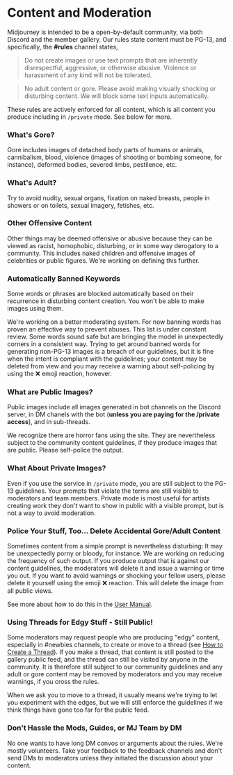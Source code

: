 # Content and Moderation

Midjourney is intended to be a open-by-default community, via both Discord and the member gallery. Our rules state content must be PG-13, and specifically, the **#rules** channel states,

> Do not create images or use text prompts that are inherently disrespectful, aggressive, or otherwise abusive. Violence or harassment of any kind will not be tolerated.

> No adult content or gore. Please avoid making visually shocking or disturbing content. We will block some text inputs automatically.

These rules are actively enforced for all content, which is all content you produce including in `/private` mode. See below for more.

### What's Gore?

Gore includes images of detached body parts of humans or animals, cannibalism, blood, violence (images of shooting or bombing someone, for instance), deformed bodies, severed limbs, pestilence, etc.

### What's Adult?

Try to avoid nudity, sexual organs, fixation on naked breasts, people in showers or on toilets, sexual imagery, fetishes, etc.&#x20;

### Other Offensive Content

Other things may be deemed offensive or abusive because they can be viewed as racist, homophobic, disturbing, or in some way derogatory to a community. This includes naked children and offensive images of celebrities or public figures. We're working on defining this further.

### Automatically Banned Keywords

Some words or phrases are blocked automatically based on their recurrence in disturbing content creation. You won't be able to make images using them.

We're working on a better moderating system. For now banning words has proven an effective way to prevent abuses. This list is under constant review. Some words sound safe but are bringing the model in unexpectedly corners in a consistent way. Trying to get around banned words for generating non-PG-13 images is a breach of our guidelines, but it is fine when the intent is compliant with the guidelines; your content may be deleted from view and you may receive a warning about self-policing by using the ❌ emoji reaction, however.

### What are Public Images?

Public images include all images generated in bot channels on the Discord server, in DM chanels with the bot (**unless you are paying for the /private access**), and in sub-threads.

We recognize there are horror fans using the site. They are nevertheless subject to the community content guidelines, if they produce images that are public.  Please self-police the output.

### What About Private Images?

Even if you use the service in `/private` mode, you are still subject to the PG-13 guidelines. Your prompts that violate the terms are still visible to moderators and team members.   Private mode is most useful for artists creating work they don't want to show in public with a visible prompt, but is not a way to avoid moderation.

### Police Your Stuff, Too... Delete Accidental Gore/Adult Content

Sometimes content from a simple prompt is nevertheless disturbing: It may be unexpectedly porny or bloody, for instance. We are working on reducing the frequency of such output. If you produce output that is against our content guidelines, the moderators will delete it and issue a warning or time you out. If you want to avoid warnings or shocking your fellow users, please delete it yourself using the emoji ❌ reaction. This will delete the image from all public views.

See more about how to do this in the [User Manual](user-manual.md#emoji-reactions-to-generation-output).

### Using Threads for Edgy Stuff - Still Public!

Some moderators may request people who are producing "edgy" content, especially in #newbies channels, to create or move to a thread (see [How to Create a Thread](usage-screenshots/#how-to-create-a-thread.md)). If you make a thread, that content is still posted to the gallery public feed, and the thread can still be visited by anyone in the community. It is therefore still subject to our community guidelines and any adult or gore content may be removed by moderators and you may receive warnings, if you cross the rules.

When we ask you to move to a thread, it usually means we're trying to let you experiment with the edges, but we will still enforce the guidelines if we think things have gone too far for the public feed.

### Don't Hassle the Mods, Guides, or MJ Team by DM

No one wants to have long DM convos or arguments about the rules. We're mostly volunteers. Take your feedback to the feedback channels and don't send DMs to moderators unless they initiated the discussion about your content.

